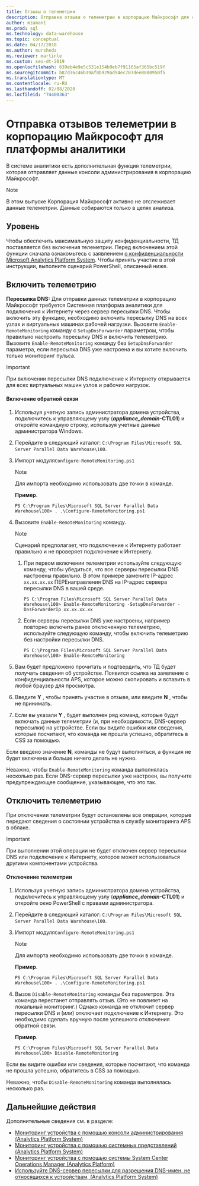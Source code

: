 ```yaml
---
title: Отзывы о телеметрии
description: Отправка отзыва о телеметрии в корпорацию Майкрософт для системы платформы аналитики.
author: mzaman1
ms.prod: sql
ms.technology: data-warehouse
ms.topic: conceptual
ms.date: 04/17/2018
ms.author: murshedz
ms.reviewer: martinle
ms.custom: seo-dt-2019
ms.openlocfilehash: 639eb4e9e5c531e154b9eb7f91165af365bc519f
ms.sourcegitcommit: b87d36c46b39af8b929ad94ec707dee8800950f5
ms.translationtype: MT
ms.contentlocale: ru-RU
ms.lasthandoff: 02/08/2020
ms.locfileid: "74400363"
---
```

# <a name="send-telemetry-feedback-to-microsoft-for-analytics-platform-system"></a>Отправка отзывов телеметрии в корпорацию Майкрософт для платформы аналитики
В системе аналитики есть дополнительная функция телеметрии, которая отправляет данные консоли администрирования в корпорацию Майкрософт. 
  
> [!NOTE]  
> В этом выпуске Корпорация Майкрософт активно не отслеживает данные телеметрии. Данные собираются только в целях анализа.  
  
## <a name="privacy"></a>Уровень  
Чтобы обеспечить максимальную защиту конфиденциальности, ТД поставляется без включения телеметрии. Перед включением этой функции сначала ознакомьтесь с заявлением [о конфиденциальности Microsoft Analytics Platform System](https://go.microsoft.com/fwlink/?LinkId=400902). Чтобы принять участие в этой инструкции, выполните сценарий PowerShell, описанный ниже.  
  
## <a name="enable"></a>Включить телеметрию  
**Пересылка DNS:** Для отправки данных телеметрии в корпорацию Майкрософт требуется Системная платформа аналитики для подключения к Интернету через сервер пересылки DNS. Чтобы включить эту функцию, необходимо включить пересылку DNS на всех узлах и виртуальных машинах рабочей нагрузки. Вызовите `Enable-RemoteMonitoring` команду с `SetupDnsForwarder` параметром, чтобы правильно настроить пересылку DNS и включить телеметрию. Вызовите `Enable-RemoteMonitoring` команду без `SetupDnsForwarder` параметра, если пересылка DNS уже настроена и вы хотите включить только мониторинг пульса.  
  
> [!IMPORTANT]  
> При включении пересылки DNS подключение к Интернету открывается для всех виртуальных машин узлов и рабочих нагрузок.  
  
#### <a name="to-enable-feedback"></a>Включение обратной связи  
  
1.  Используя учетную запись администратора домена устройства, подключитесь к управляющему узлу (<strong>*appliance_domain*-CTL01</strong>) и откройте командную строку, используя учетные данные администратора Windows.  
  
2.  Перейдите в следующий каталог: `C:\Program Files\Microsoft SQL Server Parallel Data Warehouse\100`.  
  
3.  Импорт модуля`Configure-RemoteMonitoring.ps1`  
  
    > [!NOTE]  
    > Для импорта необходимо использовать две точки в команде.  
  
    **Пример**.  
  
    ```  
    PS C:\Program Files\Microsoft SQL Server Parallel Data Warehouse\100> . .\Configure-RemoteMonitoring.ps1  
    ```  
  
4.  Вызовите `Enable-RemoteMonitoring` команду.  
  
    > [!NOTE]  
    > Сценарий предполагает, что подключение к Интернету работает правильно и не проверяет подключение к Интернету.  
  
    1.  При первом включении телеметрии используйте следующую команду, чтобы убедиться, что все серверы пересылки DNS настроены правильно. В этом примере замените IP-адрес `xx.xx.xx.xx` ПЕРЕнаправления DNS на IP-адрес сервера пересылки DNS в вашей среде.  
  
        ```  
        PS C:\Program Files\Microsoft SQL Server Parallel Data Warehouse\100> Enable-RemoteMonitoring -SetupDnsForwarder -DnsForwarderIp xx.xx.xx.xx  
        ```  
  
    2.  Если серверы пересылки DNS уже настроены, например повторно включить ранее отключенную телеметрию, используйте следующую команду, чтобы включить телеметрию без настройки пересылки DNS.  
  
        ```  
        PS C:\Program Files\Microsoft SQL Server Parallel Data Warehouse\100> Enable-RemoteMonitoring  
        ```  
  
5.  Вам будет предложено прочитать и подтвердить, что ТД будет получать сведения об устройстве. Появится ссылка на заявление о конфиденциальности APS, которое можно скопировать и вставить в любой браузер для просмотра.  
  
6.  Введите **Y** , чтобы принять участие в отзыве, или введите **N** , чтобы не принимать.  
  
7.  Если вы указали **Y** , будет выполнен ряд команд, которые будут включать данные телеметрии (и, при необходимости, DNS-сервер пересылки) на устройстве. Если вы видите ошибки или сведения, которые посчитают, что команда не прошла успешно, обратитесь в CSS за помощью.  
  
Если введено значение **N**, команды не будут выполняться, а функция не будет включена и больше ничего делать не нужно.  
  
Неважно, чтобы `Enable-RemoteMonitoring` команда выполнялась несколько раз. Если DNS-сервер пересылки уже настроен, вы получите предупреждающее сообщение, указывающее, что это так.  
  
## <a name="disable"></a>Отключить телеметрию  
При отключении телеметрии будут остановлены все операции, которые передают сведения о состоянии устройства в службу мониторинга APS в облаке.  
  
> [!IMPORTANT]  
> При выполнении этой операции не будет отключен сервер пересылки DNS или подключение к Интернету, которое может использоваться другими компонентами устройства.  
  
#### <a name="to-disable-telemetry"></a>Отключение телеметрии  
  
1.  Используя учетную запись администратора домена устройства, подключитесь к управляющему узлу (<strong>*appliance_domain*-CTL01</strong>) и откройте окно PowerShell с правами администратора.  
  
2.  Перейдите в следующий каталог: `C:\Program Files\Microsoft SQL Server Parallel Data Warehouse\100`.  
  
3.  Импорт модуля`Configure-RemoteMonitoring.ps1`  
  
    > [!NOTE]  
    > Для импорта необходимо использовать две точки в команде.  
  
    **Пример**.  
  
    ```  
    PS C:\Program Files\Microsoft SQL Server Parallel Data Warehouse\100> . .\Configure-RemoteMonitoring.ps1  
    ```  
  
4.  Вызов `Disable-RemoteMonitoring` команды без параметров. Эта команда перестанет отправлять отзыв. (Это не повлияет на локальный мониторинг.) Однако команда не отключит сервер пересылки DNS и (или) отключает подключение к Интернету. Это необходимо сделать вручную после успешного отключения обратной связи.  
  
    **Пример**.  
  
    ```  
    PS C:\Program Files\Microsoft SQL Server Parallel Data Warehouse\100> Disable-RemoteMonitoring  
    ```  
  
Если вы видите ошибки или сведения, которые посчитают, что команда не прошла успешно, обратитесь в CSS за помощью.  
  
Неважно, чтобы `Disable-RemoteMonitoring` команда выполнялась несколько раз.  
  
## <a name="next-steps"></a>Дальнейшие действия
Дополнительные сведения см. в разделе:
- [Мониторинг устройства с помощью консоли администрирования &#40;Analytics Platform System&#41;](monitor-the-appliance-by-using-the-admin-console.md)  
- [Мониторинг устройства с помощью системных представлений &#40;Analytics Platform System&#41;](monitor-the-appliance-by-using-system-views.md)  
- [Мониторинг устройства с помощью системы System Center Operations Manager &#40;Analytics Platform&#41;](monitor-the-appliance-by-using-system-center-operations-manager.md)  
- [Используйте DNS-сервер пересылки для разрешения DNS-имен, не относящихся к устройствам, &#40;Analytics Platform System&#41;](use-a-dns-forwarder-to-resolve-non-appliance-dns-names.md)  
  
